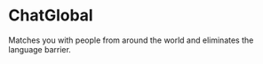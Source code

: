 ChatGlobal
==========

Matches you with people from around the world and eliminates the language barrier.

